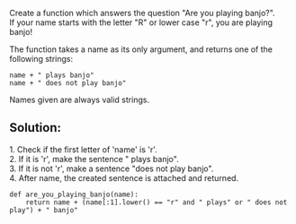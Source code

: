 Create a function which answers the question "Are you playing banjo?".  
If your name starts with the letter "R" or lower case "r", you are playing banjo!

The function takes a name as its only argument, and returns one of the following strings:

```
name + " plays banjo" 
name + " does not play banjo"
```

Names given are always valid strings.

## Solution:

1\. Check if the first letter of 'name' is 'r'.  
2\. If it is 'r', make the sentence " plays banjo".  
3\. If it is not 'r', make a sentence "does not play banjo".  
4. After name, the created sentence is attached and returned.

```
def are_you_playing_banjo(name):
    return name + (name[:1].lower() == "r" and " plays" or " does not play") + " banjo"
```